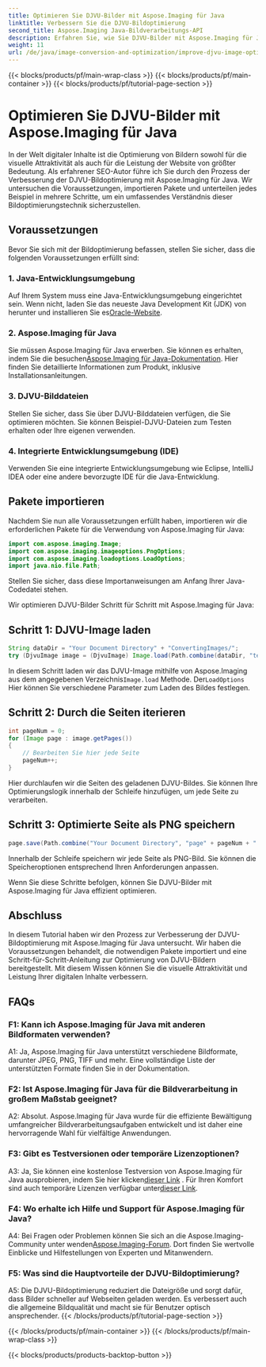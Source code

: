 ```yaml
---
title: Optimieren Sie DJVU-Bilder mit Aspose.Imaging für Java
linktitle: Verbessern Sie die DJVU-Bildoptimierung
second_title: Aspose.Imaging Java-Bildverarbeitungs-API
description: Erfahren Sie, wie Sie DJVU-Bilder mit Aspose.Imaging für Java optimieren. Verbessern Sie mühelos die visuelle Attraktivität und Leistung.
weight: 11
url: /de/java/image-conversion-and-optimization/improve-djvu-image-optimization/
---
```


{{< blocks/products/pf/main-wrap-class >}}
{{< blocks/products/pf/main-container >}}
{{< blocks/products/pf/tutorial-page-section >}}

# Optimieren Sie DJVU-Bilder mit Aspose.Imaging für Java

In der Welt digitaler Inhalte ist die Optimierung von Bildern sowohl für die visuelle Attraktivität als auch für die Leistung der Website von größter Bedeutung. Als erfahrener SEO-Autor führe ich Sie durch den Prozess der Verbesserung der DJVU-Bildoptimierung mit Aspose.Imaging für Java. Wir untersuchen die Voraussetzungen, importieren Pakete und unterteilen jedes Beispiel in mehrere Schritte, um ein umfassendes Verständnis dieser Bildoptimierungstechnik sicherzustellen.

## Voraussetzungen

Bevor Sie sich mit der Bildoptimierung befassen, stellen Sie sicher, dass die folgenden Voraussetzungen erfüllt sind:

### 1. Java-Entwicklungsumgebung

 Auf Ihrem System muss eine Java-Entwicklungsumgebung eingerichtet sein. Wenn nicht, laden Sie das neueste Java Development Kit (JDK) von herunter und installieren Sie es[Oracle-Website](https://www.oracle.com/java/technologies/javase-downloads).

### 2. Aspose.Imaging für Java

 Sie müssen Aspose.Imaging für Java erwerben. Sie können es erhalten, indem Sie die besuchen[Aspose.Imaging für Java-Dokumentation](https://reference.aspose.com/imaging/java/). Hier finden Sie detaillierte Informationen zum Produkt, inklusive Installationsanleitungen.

### 3. DJVU-Bilddateien

Stellen Sie sicher, dass Sie über DJVU-Bilddateien verfügen, die Sie optimieren möchten. Sie können Beispiel-DJVU-Dateien zum Testen erhalten oder Ihre eigenen verwenden.

### 4. Integrierte Entwicklungsumgebung (IDE)

Verwenden Sie eine integrierte Entwicklungsumgebung wie Eclipse, IntelliJ IDEA oder eine andere bevorzugte IDE für die Java-Entwicklung.

## Pakete importieren

Nachdem Sie nun alle Voraussetzungen erfüllt haben, importieren wir die erforderlichen Pakete für die Verwendung von Aspose.Imaging für Java:

```java
import com.aspose.imaging.Image;
import com.aspose.imaging.imageoptions.PngOptions;
import com.aspose.imaging.loadoptions.LoadOptions;
import java.nio.file.Path;
```

Stellen Sie sicher, dass diese Importanweisungen am Anfang Ihrer Java-Codedatei stehen.

Wir optimieren DJVU-Bilder Schritt für Schritt mit Aspose.Imaging für Java:

## Schritt 1: DJVU-Image laden

```java
String dataDir = "Your Document Directory" + "ConvertingImages/";
try (DjvuImage image = (DjvuImage) Image.load(Path.combine(dataDir, "test.djvu"), new LoadOptions() {{ setBufferSizeHint(50); }}))
```

 In diesem Schritt laden wir das DJVU-Image mithilfe von Aspose.Imaging aus dem angegebenen Verzeichnis`Image.load` Methode. Der`LoadOptions` Hier können Sie verschiedene Parameter zum Laden des Bildes festlegen.

## Schritt 2: Durch die Seiten iterieren

```java
int pageNum = 0;
for (Image page : image.getPages())
{
    // Bearbeiten Sie hier jede Seite
    pageNum++;
}
```

Hier durchlaufen wir die Seiten des geladenen DJVU-Bildes. Sie können Ihre Optimierungslogik innerhalb der Schleife hinzufügen, um jede Seite zu verarbeiten.

## Schritt 3: Optimierte Seite als PNG speichern

```java
page.save(Path.combine("Your Document Directory", "page" + pageNum + ".png"), new PngOptions());
```

Innerhalb der Schleife speichern wir jede Seite als PNG-Bild. Sie können die Speicheroptionen entsprechend Ihren Anforderungen anpassen.

Wenn Sie diese Schritte befolgen, können Sie DJVU-Bilder mit Aspose.Imaging für Java effizient optimieren.

## Abschluss

In diesem Tutorial haben wir den Prozess zur Verbesserung der DJVU-Bildoptimierung mit Aspose.Imaging für Java untersucht. Wir haben die Voraussetzungen behandelt, die notwendigen Pakete importiert und eine Schritt-für-Schritt-Anleitung zur Optimierung von DJVU-Bildern bereitgestellt. Mit diesem Wissen können Sie die visuelle Attraktivität und Leistung Ihrer digitalen Inhalte verbessern.

## FAQs

### F1: Kann ich Aspose.Imaging für Java mit anderen Bildformaten verwenden?

A1: Ja, Aspose.Imaging für Java unterstützt verschiedene Bildformate, darunter JPEG, PNG, TIFF und mehr. Eine vollständige Liste der unterstützten Formate finden Sie in der Dokumentation.

### F2: Ist Aspose.Imaging für Java für die Bildverarbeitung in großem Maßstab geeignet?

A2: Absolut. Aspose.Imaging für Java wurde für die effiziente Bewältigung umfangreicher Bildverarbeitungsaufgaben entwickelt und ist daher eine hervorragende Wahl für vielfältige Anwendungen.

### F3: Gibt es Testversionen oder temporäre Lizenzoptionen?

 A3: Ja, Sie können eine kostenlose Testversion von Aspose.Imaging für Java ausprobieren, indem Sie hier klicken[dieser Link](https://releases.aspose.com/) . Für Ihren Komfort sind auch temporäre Lizenzen verfügbar unter[dieser Link](https://purchase.aspose.com/temporary-license/).

### F4: Wo erhalte ich Hilfe und Support für Aspose.Imaging für Java?

 A4: Bei Fragen oder Problemen können Sie sich an die Aspose.Imaging-Community unter wenden[Aspose.Imaging-Forum](https://forum.aspose.com/). Dort finden Sie wertvolle Einblicke und Hilfestellungen von Experten und Mitanwendern.

### F5: Was sind die Hauptvorteile der DJVU-Bildoptimierung?

A5: Die DJVU-Bildoptimierung reduziert die Dateigröße und sorgt dafür, dass Bilder schneller auf Webseiten geladen werden. Es verbessert auch die allgemeine Bildqualität und macht sie für Benutzer optisch ansprechender.
{{< /blocks/products/pf/tutorial-page-section >}}

{{< /blocks/products/pf/main-container >}}
{{< /blocks/products/pf/main-wrap-class >}}

{{< blocks/products/products-backtop-button >}}
